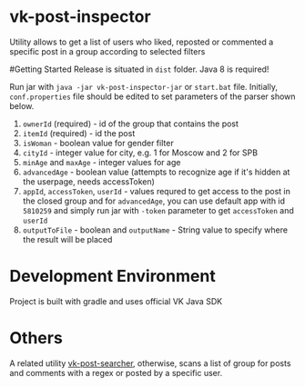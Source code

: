 # vk-post-inspector
Utility allows to get a list of users who liked, reposted or commented a specific post in a group according to selected filters

#Getting Started
Release is situated in `dist` folder. Java 8 is required!

Run jar with `java -jar vk-post-inspector-jar` or `start.bat` file. Initially, `conf.properties` file should be edited to set parameters of the parser shown below.

1. `ownerId` (required) - id of the group that contains the post
2. `itemId` (required) - id the post
3. `isWoman` - boolean value for gender filter
3. `cityId` - integer value for city, e.g. 1 for Moscow and 2 for SPB
4. `minAge` and `maxAge` - integer values for age
5. `advancedAge` - boolean value (attempts to recognize age if it's hidden at the userpage, needs accessToken)
5. `appId`, `accessToken`, `userId` - values requred to get access to the post in the closed group and for `advancedAge`, you can use default app with id `5810259` and simply run jar with `-token` parameter to get `accessToken` and `userId`
6. `outputToFile` - boolean and `outputName` - String value to specify where the result will be placed

# Development Environment
Project is built with gradle and uses official VK Java SDK

# Others
A related utility [vk-post-searcher](https://github.com/iNomaD/VKpostSearcher), otherwise, scans a list of group for posts and comments with a regex or posted by a specific user.
